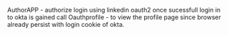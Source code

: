 
AuthorAPP - authorize login using linkedin oauth2 once sucessfull login in to okta is gained
call Oauthprofile - to view the profile page since browser already persist with login cookie of okta.
